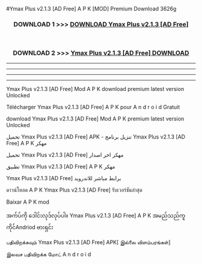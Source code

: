 #Ymax Plus v2.1.3  [AD Free] A P K [MOD] Premium Download 3626g



<div align="center">

<h3>DOWNLOAD 1 >>> <a href="https://teeasianyam.web.app?sq=Ymax Plus v2.1.3  [AD Free]">DOWNLOAD Ymax Plus v2.1.3  [AD Free] </a></h3><br>

<h3>DOWNLOAD 2 >>> <a href="https://teeasianyam.web.app?sq=Ymax Plus v2.1.3  [AD Free] ">Ymax Plus v2.1.3  [AD Free]  DOWNLOAD </a></h3>

</div>


----------------------------------------------------------

----------------------------------------------------------

----------------------------------------------------------

----------------------------------------------------------


Ymax Plus v2.1.3  [AD Free]  Mod A P K download premium latest version Unlocked

Télécharger Ymax Plus v2.1.3  [AD Free]  A P K pour A n d r o i d Gratuit

download Ymax Plus v2.1.3  [AD Free]  Mod A P K premium latest version Unlocked

تحميل Ymax Plus v2.1.3  [AD Free]  APK - تنزيل برنامج Ymax Plus v2.1.3  [AD Free]  A P K مهكر

تحميل Ymax Plus v2.1.3  [AD Free]  مهكر اخر اصدار

تطبيق Ymax Plus v2.1.3  [AD Free]  A P K مهكر

Ymax Plus v2.1.3  [AD Free]  برابط مباشر للاندرويد

ดาวน์โหลด A P K Ymax Plus v2.1.3  [AD Free]  รับเวอร์ชันล่าสุด

Baixar A P K mod

အက်ပ်ကို ဒေါင်းလုဒ်လုပ်ပါ။ Ymax Plus v2.1.3  [AD Free]  A P K အမည်သည်ကူကိုင်Andriod ဗားရှင်း

பதிவிறக்கவும் Ymax Plus v2.1.3  [AD Free]  APK[ இல்லை விளம்பரங்கள்] 
 
இலவச பதிவிறக்க மோட் A n d r o i d



